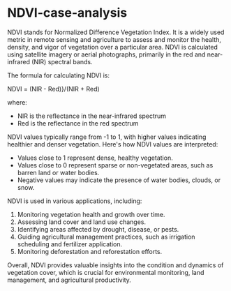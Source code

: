 # NDVI-case-analysis
NDVI stands for Normalized Difference Vegetation Index. It is a widely used metric in remote sensing and agriculture to assess and monitor the health, density, and vigor of vegetation over a particular area. NDVI is calculated using satellite imagery or aerial photographs, primarily in the red and near-infrared (NIR) spectral bands.

The formula for calculating NDVI is:

 NDVI = (NIR - Red)}/(NIR + Red)

where:
- NIR is the reflectance in the near-infrared spectrum
- Red is the reflectance in the red spectrum

NDVI values typically range from -1 to 1, with higher values indicating healthier and denser vegetation. Here's how NDVI values are interpreted:

- Values close to 1 represent dense, healthy vegetation.
- Values close to 0 represent sparse or non-vegetated areas, such as barren land or water bodies.
- Negative values may indicate the presence of water bodies, clouds, or snow.

NDVI is used in various applications, including:

1. Monitoring vegetation health and growth over time.
2. Assessing land cover and land use changes.
3. Identifying areas affected by drought, disease, or pests.
4. Guiding agricultural management practices, such as irrigation scheduling and fertilizer application.
5. Monitoring deforestation and reforestation efforts.

Overall, NDVI provides valuable insights into the condition and dynamics of vegetation cover, which is crucial for environmental monitoring, land management, and agricultural productivity.
